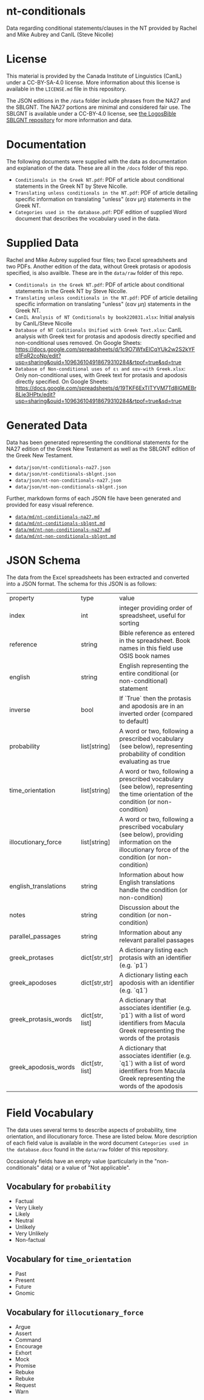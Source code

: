 # nt-conditionals
Data regarding conditional statements/clauses in the NT provided by Rachel and Mike Aubrey and CanIL (Steve Nicolle)

# License
This material is provided by the Canada Institute of Linguistics (CanIL) under a CC-BY-SA-4.0 license. 
More information about this license is available in the `LICENSE.md` file in this repository.

The JSON editions in the `/data` folder include phrases from the NA27 and the SBLGNT. The NA27 portions are minimal 
and considered fair use. The SBLGNT is available under a CC-BY-4.0 license, 
see [the LogosBible SBLGNT repository](https://github.com/LogosBible/SBLGNT) for more information and data.

# Documentation
The following documents were supplied with the data as documentation and explanation of the data. These are all in the `/docs` folder of this repo.

* `Conditionals in the Greek NT.pdf`: PDF of article about conditional statements in the Greek NT by Steve Nicolle.
* `Translating unless conditionals in the NT.pdf`: PDF of article detailing specific information on translating "unless" (εαν μη) statements in the Greek NT.
* `Categories used in the database.pdf`: PDF edition of supplied Word document that describes the vocabulary used in the data.

# Supplied Data
Rachel and Mike Aubrey supplied four files; two Excel spreadsheets and two PDFs. Another edition of the data, without Greek protasis or apodosis specified, is also availble. These are in the `data/raw` folder of this repo.

* `Conditionals in the Greek NT.pdf`: PDF of article about conditional statements in the Greek NT by Steve Nicolle.
* `Translating unless conditionals in the NT.pdf`: PDF of article detailing specific information on translating "unless" (εαν μη) statements in the Greek NT.
* `CanIL Analysis of NT Conditionals by book220831.xlsx`: Initial analysis by CanIL/Steve Nicolle
* `Database of NT Coditionals Unified with Greek Text.xlsx`: CanIL analysis with Greek text for protasis and apodosis directly specified and non-conditional uses removed. On Google Sheets: https://docs.google.com/spreadsheets/d/1c9O7WfxEICqYUk2w2S2kYFp1FqR2coNp/edit?usp=sharing&ouid=109636104918679310284&rtpof=true&sd=true 
* `Database of Non-conditional uses of ει and εαν-with Greek.xlsx`: Only non-conditional uses, with Greek text for protasis and apodosis directly specified. On Google Sheets: https://docs.google.com/spreadsheets/d/19TKF6ExTITYVM7Td8lGMEBr8Lje3HPtx/edit?usp=sharing&ouid=109636104918679310284&rtpof=true&sd=true

# Generated Data
Data has been generated representing the conditional statements for the NA27 edition of the Greek New Testament as well as the SBLGNT edition of the Greek New Testament.

* `data/json/nt-conditionals-na27.json`
* `data/json/nt-conditionals-sblgnt.json`
* `data/json/nt-non-conditionals-na27.json`
* `data/json/nt-non-conditionals-sblgnt.json`

Further, markdown forms of each JSON file have been generated and provided for easy visual reference.

* [`data/md/nt-conditionals-na27.md`](data/md/nt-conditionals-NA27.md)
* [`data/md/nt-conditionals-sblgnt.md`](data/md/nt-conditionals-SBLGNT.md)
* [`data/md/nt-non-conditionals-na27.md`](data/md/nt-non-conditionals-NA27.md)
* [`data/md/nt-non-conditionals-sblgnt.md`](data/md/nt-non-conditionals-SBLGNT.md)

# JSON Schema

The data from the Excel spreadsheets has been extracted and converted into a JSON format. The schema for this JSON is as follows:

<table>
<tr><td>property</td><td>type</td><td>value</td></tr>
<tr><td>index</td><td>int</td><td>integer providing order of spreadsheet, useful for sorting</td></tr>
<tr><td>reference</td><td>string</td><td>Bible reference as entered in the spreadsheet. Book names in this field use OSIS book names</td></tr>
<tr><td>english</td><td>string</td><td>English representing the entire conditional (or non-conditional) statement</td></tr>
<tr><td>inverse</td><td>bool</td><td>If `True` then the protasis and apodosis are in an inverted order (compared to default)</td></tr>
<tr><td>probability</td><td>list[string]</td><td>A word or two, following a prescribed vocabulary (see below), representing probability of condition evaluating as true</td></tr>
<tr><td>time_orientation</td><td>list[string]</td><td>A word or two, following a prescribed vocabulary (see below), representing the time orientation of the condition (or non-condition)</td></tr>
<tr><td>illocutionary_force</td><td>list[string]</td><td>A word or two, following a prescribed vocabulary (see below), providing information on the illocutionary force of the condition (or non-condition)</td></tr>
<tr><td>english_translations</td><td>string</td><td>Information about how English translations handle the condition (or non-condition)</td></tr>
<tr><td>notes</td><td>string</td><td>Discussion about the condition (or non-condition)</td></tr>
<tr><td>parallel_passages</td><td>string</td><td>Information about any relevant parallel passages</td></tr>
<tr><td>greek_protases</td><td>dict[str,str]</td><td>A dictionary listing each protasis with an identifier (e.g. `p1`)</td></tr>
<tr><td>greek_apodoses</td><td>dict[str,str]</td><td>A dictionary listing each apodosis with an identifier (e.g. `q1`)</td></tr>
<tr><td>greek_protasis_words</td><td>dict[str, list]</td><td>A dictionary that associates identifier (e.g. `p1`) with a list of word identifiers from Macula Greek representing the words of the protasis</td></tr>
<tr><td>greek_apodosis_words</td><td>dict[str, list]</td><td>A dictionary that associates identifier (e.g. `q1`) with a list of word identifiers from Macula Greek representing the words of the apodosis</td></tr>
</table>

# Field Vocabulary

The data uses several terms to describe aspects of probability, time orientation, and illocutionary force. These are 
listed below. More description of each field value is available in the word document `Categories used in the database.docx` 
found in the `data/raw` folder of this repository.

Occasionaly fields have an empty value (particularly in the "non-conditionals" data) or a value of "Not applicable".

## Vocabulary for `probability`

* Factual
* Very Likely
* Likely
* Neutral
* Unlikely
* Very Unlikely
* Non-factual

## Vocabulary for `time_orientation`

* Past
* Present
* Future
* Gnomic

## Vocabulary for `illocutionary_force`

* Argue
* Assert
* Command
* Encourage
* Exhort
* Mock
* Promise
* Rebuke
* Rebuke
* Request
* Warn